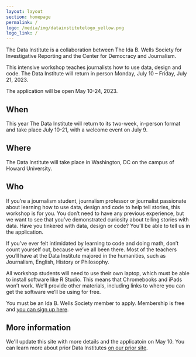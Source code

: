 ```yaml
---
layout: layout
section: homepage
permalink: /
logo: /media/img/datainstitutelogo_yellow.png
logo_link: /
---
```


<div class="page-intro">
    <p class="big-type">The Data Institute is a collaboration between The Ida B. Wells Society for Investigative Reporting and the Center for Democracy and Journalism.</p>
    <p>This intensive workshop teaches journalists how to use data, design and code. The Data Institute will return in person Monday, July 10 – Friday, July 21, 2023.</p>
    <p>The application will be open May 10-24, 2023.</p>
</div>

## When

This year The Data Institute will return to its two-week, in-person format and take place July 10-21, with a welcome event on July 9.

## Where

The Data Institute will take place in Washington, DC on the campus of Howard University.

## Who

If you’re a journalism student, journalism professor or journalist passionate about learning how to use data, design and code to help tell stories, this workshop is for you. You don’t need to have any previous experience, but we want to see that you’ve demonstrated curiosity about telling stories with data. Have you tinkered with data, design or code? You’ll be able to tell us in the application.

If you’ve ever felt intimidated by learning to code and doing math, don’t count yourself out, because we’ve all been there. Most of the teachers you’ll have at the Data Institute majored in the humanities, such as Journalism, English, History or Philosophy.

All workshop students will need to use their own laptop, which must be able to install software like R Studio. This means that Chromebooks and iPads won’t work. We’ll provide other materials, including links to where you can get the software we’ll be using for free.

You must be an Ida B. Wells Society member to apply. Membership is free and [you can sign up here](http://idabwellssociety.org/membership/).

## More information

We'll update this site with more details and the applicatoin on May 10. You can learn more about prior Data Institutes [on our prior site](https://projects.propublica.org/graphics/ida-propublica-data-institute).
